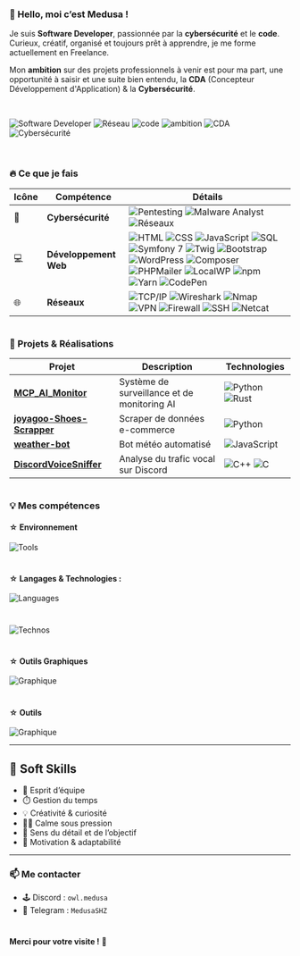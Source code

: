 ### 👋 Hello, moi c’est Medusa !

Je suis **Software Developer**, passionnée par la **cybersécurité** et le **code**. Curieux, créatif, organisé et toujours prêt à apprendre, je me forme actuellement en Freelance.

Mon **ambition** sur des projets professionnels à venir est pour ma part, une opportunité à saisir et une suite bien entendu, la **CDA** (Concepteur Développement d'Application) & la **Cybersécurité**.

<br>

![Software Developer](https://img.shields.io/badge/Développeuse%20Web%20%26%20Mobile%20Full%20Stack-Dev%20Full%20Stack-blueviolet)  ![Réseau](https://img.shields.io/badge/Design-Créativité-ff69b4)  ![code](https://img.shields.io/badge/Code-Programmation-lightgreen) 
![ambition](https://img.shields.io/badge/Ambition-Croissance-yellowgreen)  ![CDA](https://img.shields.io/badge/CDA-Concepteur%20Développeur%20d'%20Applications-red) 
![Cybersécurité](https://img.shields.io/badge/Cybersécurité-Sécurisation-darkblue) 

<br>

### 🔥 Ce que je fais

| Icône | Compétence                     | Détails                                                                 |
|-------|--------------------------------|-------------------------------------------------------------------------|
| 🎨    | **Cybersécurité**              | ![Pentesting](https://img.shields.io/badge/Pentesting-Analyse-red) ![Malware Analyst](https://img.shields.io/badge/Malware-Analyst-critical) ![Réseaux](https://img.shields.io/badge/Réseaux-Sécurité-blue) |
| 💻    | **Développement Web**          | ![HTML](https://img.shields.io/badge/HTML-5-orange) ![CSS](https://img.shields.io/badge/CSS-3-blue) ![JavaScript](https://img.shields.io/badge/JavaScript-ES6-yellow) ![SQL](https://img.shields.io/badge/SQL-Database-orange) ![Symfony 7](https://img.shields.io/badge/Symfony-7-black) ![Twig](https://img.shields.io/badge/Twig-Template-brightgreen) ![Bootstrap](https://img.shields.io/badge/Bootstrap-5-purple) ![WordPress](https://img.shields.io/badge/WordPress-CMS-21759B) ![Composer](https://img.shields.io/badge/Composer-Dépendances-885630) ![PHPMailer](https://img.shields.io/badge/PHPMailer-Emailing-critical) ![LocalWP](https://img.shields.io/badge/LocalWP-Dev%20Env%20local-blue) ![npm](https://img.shields.io/badge/npm-Package-red) ![Yarn](https://img.shields.io/badge/Yarn-Dependency-blue) ![CodePen](https://img.shields.io/badge/CodePen-Playground-black) |
| 🌐    | **Réseaux**                    | ![TCP/IP](https://img.shields.io/badge/TCP/IP-Protocol-lightblue) ![Wireshark](https://img.shields.io/badge/Wireshark-Analyse%20réseau-blue) ![Nmap](https://img.shields.io/badge/Nmap-Scan-orange) ![VPN](https://img.shields.io/badge/VPN-Tunnel-green) ![Firewall](https://img.shields.io/badge/Firewall-Sécurité-red) ![SSH](https://img.shields.io/badge/SSH-Accès%20sécurisé-9cf) ![Netcat](https://img.shields.io/badge/Netcat-Outils%20réseau-gray) |

#

### 🚀 Projets & Réalisations

| Projet                                                                  | Description                                           | Technologies                                                                 |
|-------------------------------------------------------------------------|-------------------------------------------------------|------------------------------------------------------------------------------|
| **[MCP_AI_Monitor](https://github.com/MedusaSH/MCP_AI_Monitor)**       | Système de surveillance et de monitoring AI           | ![Python](https://img.shields.io/badge/Python-Code-blue) ![Rust](https://img.shields.io/badge/Rust-Systems-orange) |
| **[joyagoo-Shoes-Scrapper](https://github.com/MedusaSH/joyagoo-Shoes-Scrapper)** | Scraper de données e-commerce                         | ![Python](https://img.shields.io/badge/Python-Webscraping-blue) |
| **[weather-bot](https://github.com/MedusaSH/weather-bot)**             | Bot météo automatisé                                  | ![JavaScript](https://img.shields.io/badge/JavaScript-Bot-yellow) |
| **[DiscordVoiceSniffer](https://github.com/MedusaSH/DiscordVoiceSniffer)** | Analyse du trafic vocal sur Discord                   | ![C++](https://img.shields.io/badge/C++-Voice-blue) ![C](https://img.shields.io/badge/C-Networking-lightgrey) |

#

### 💡 Mes compétences

#### ☆ Environnement

![Tools](https://go-skill-icons.vercel.app/api/icons?i=vscode,windows,zen)

#

#### ☆ Langages & Technologies :

![Languages](https://go-skill-icons.vercel.app/api/icons?i=html,css,js,python,c,cpp,rust&perline=5)

#

![Technos](https://go-skill-icons.vercel.app/api/icons?i=react,tailwind,nextjs)

#

#### ☆ Outils Graphiques

![Graphique](https://go-skill-icons.vercel.app/api/icons?i=ps)

#

#### ☆ Outils 

![Graphique](https://go-skill-icons.vercel.app/api/icons?i=composer,npm,git,github,discord,codepen,powershell,stackoverflow)

---

## 🌱 Soft Skills

* 🤝 Esprit d’équipe  
* ⏱️ Gestion du temps  
* 💡 Créativité & curiosité  
* 🧘‍♀️ Calme sous pression  
* 🎯 Sens du détail et de l’objectif  
* 🚀 Motivation & adaptabilité  

---

### 📫 Me contacter

- 🕹️ Discord : `owl.medusa`
- 📲 Telegram : `MedusaSHZ`

#

**Merci pour votre visite !** 🌟
